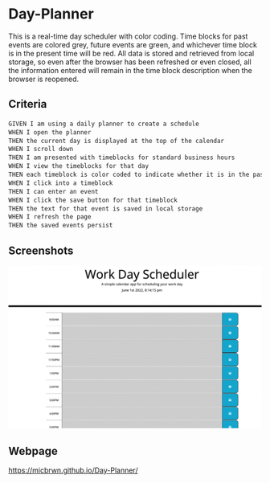 # Day-Planner
This is a real-time day scheduler with color coding. Time blocks for past events are colored grey, future events are green, and whichever time block is in the present time will be red. 
All data is stored and retrieved from local storage, so even after the browser has been refreshed or even closed, all the information entered will remain in the time block description when the browser is reopened.



## Criteria 
```md
GIVEN I am using a daily planner to create a schedule
WHEN I open the planner
THEN the current day is displayed at the top of the calendar
WHEN I scroll down
THEN I am presented with timeblocks for standard business hours
WHEN I view the timeblocks for that day
THEN each timeblock is color coded to indicate whether it is in the past, present, or future
WHEN I click into a timeblock
THEN I can enter an event
WHEN I click the save button for that timeblock
THEN the text for that event is saved in local storage
WHEN I refresh the page
THEN the saved events persist
```

## Screenshots
![screenshot](/Assets/Images/Screen%20Shot%202022-06-01%20at%208.24.43%20PM.png)

## Webpage
<!-- ![Deployed webpage](https://micbrwn.github.io/Day-Planner/) -->
https://micbrwn.github.io/Day-Planner/
